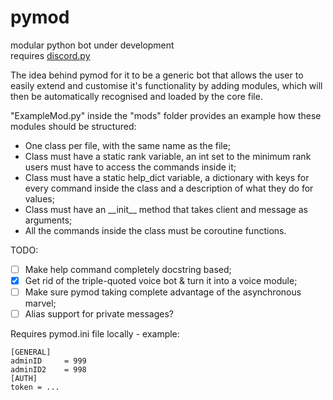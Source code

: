 # pymod
modular python bot under development  
requires [discord.py](https://github.com/Rapptz/discord.py/tree/async)

The idea behind pymod for it to be a generic bot that allows the user to easily extend and customise it's functionality by adding modules, which will then be automatically recognised and loaded by the core file.  

"ExampleMod.py" inside the "mods" folder provides an example how these modules should be structured:  
* One class per file, with the same name as the file;
* Class must have a static rank variable, an int set to the minimum rank users must have to access the commands inside it;
* Class must have a static help_dict variable, a dictionary with keys for every command inside the class and a description of what they do for values;
* Class must have an \_\_init__ method that takes client and message as arguments;
* All the commands inside the class must be coroutine functions.


TODO:  
- [ ] Make help command completely docstring based;
- [x] Get rid of the triple-quoted voice bot & turn it into a voice module;
- [ ] Make sure pymod taking complete advantage of the asynchronous marvel;
- [ ] Alias support for private messages?

Requires pymod.ini file locally - example:
```
[GENERAL]
adminID     = 999
adminID2    = 998
[AUTH]
token = ...
```